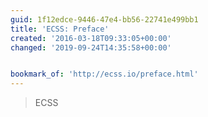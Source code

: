 ```yaml
---
guid: 1f12edce-9446-47e4-bb56-22741e499bb1
title: 'ECSS: Preface'
created: '2016-03-18T09:33:05+00:00'
changed: '2019-09-24T14:35:58+00:00'


bookmark_of: 'http://ecss.io/preface.html'
---
```



<blockquote>ECSS</blockquote>
